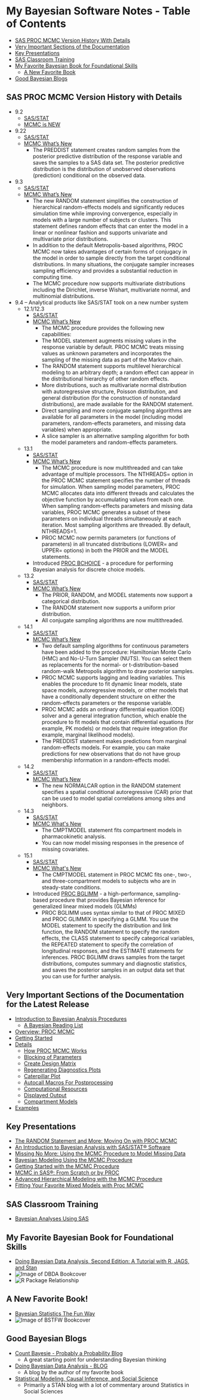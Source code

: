 # My Bayesian Software Notes - Table of Contents
* [SAS PROC MCMC Version History With Details](#sas-proc-mcmc-version-history-with-details)
* [Very Important Sections of the Documentation](#very-important-sections-of-the-documentation-for-the-latest-release)
* [Key Presentations](#key-presentations)
* [SAS Classroom Training](#sas-classroom-training)
* [My Favorite Bayesian Book for Foundational Skills](#my-favorite-bayesian-book-for-foundational-skills)
  * [A New Favorite Book](#a-new-favorite-book)
* [Good Bayesian Blogs](#good-bayesian-blogs)

## SAS PROC MCMC Version History with Details
*	9.2
    *	[SAS/STAT](http://support.sas.com/documentation/onlinedoc/stat/index.html#statprev)
    *	[MCMC is NEW](http://support.sas.com/documentation/cdl/en/statug/63033/HTML/default/viewer.htm#statug_whatsnew_sect024.htm)
*	9.22
    *	[SAS/STAT](http://support.sas.com/documentation/onlinedoc/stat/index.html#statprev)
    *	[MCMC What’s New](http://support.sas.com/documentation/cdl/en/statug/63347/HTML/default/viewer.htm#statug_whatsnew_sect019.htm)
        *	The PREDDIST statement creates random samples from the posterior predictive distribution of the response variable and saves the samples to a SAS data set. The posterior predictive distribution is the distribution of unobserved observations (prediction) conditional on the observed data.
*	9.3
    *	[SAS/STAT](http://support.sas.com/documentation/onlinedoc/stat/index.html#stat93)
    *	[MCMC What’s New](http://support.sas.com/documentation/cdl/en/statug/63962/HTML/default/viewer.htm#statug_whatsnew_sect019.htm)
        *	The new RANDOM statement simplifies the construction of hierarchical random-effects models and significantly reduces simulation time while improving convergence, especially in models with a large number of subjects or clusters. This statement defines random effects that can enter the model in a linear or nonlinear fashion and supports univariate and multivariate prior distributions.
        *	In addition to the default Metropolis-based algorithms, PROC MCMC now takes advantages of certain forms of conjugacy in the model in order to sample directly from the target conditional distributions. In many situations, the conjugate sampler increases sampling efficiency and provides a substantial reduction in computing time.
        *	The MCMC procedure now supports multivariate distributions including the Dirichlet, inverse Wishart, multivariate normal, and multinomial distributions.
*	9.4 – Analytical products like SAS/STAT took on a new number system
    *	12.1/12.3
        *	[SAS/STAT](http://support.sas.com/documentation/onlinedoc/stat/index.html#stat121)
        *	[MCMC What’s New](http://support.sas.com/documentation/cdl/en/statug/66103/HTML/default/viewer.htm#statug_whatsnew_sect022.htm)
            *	The MCMC procedure provides the following new capabilities:
            *	The MODEL statement augments missing values in the response variable by default. PROC MCMC treats missing values as unknown parameters and incorporates the sampling of the missing data as part of the Markov chain.
            *	The RANDOM statement supports multilevel hierarchical modeling to an arbitrary depth; a random effect can appear in the distributional hierarchy of other random effects.
            *	More distributions, such as multivariate normal distribution with autoregressive structure, Poisson distribution, and general distribution (for the construction of nonstandard distributions), are made available for the RANDOM statement.
            *	Direct sampling and more conjugate sampling algorithms are available for all parameters in the model (including model parameters, random-effects parameters, and missing data variables) when appropriate.
            *	A slice sampler is an alternative sampling algorithm for both the model parameters and random-effects parameters.
    *	13.1
        *	[SAS/STAT](http://support.sas.com/documentation/onlinedoc/stat/index.html#stat131)
        *	[MCMC What’s New](http://support.sas.com/documentation/cdl/en/statug/66859/HTML/default/viewer.htm#statug_whatsnew_sect019.htm)
            *	The MCMC procedure is now multithreaded and can take advantage of multiple processors. The NTHREADS= option in the PROC MCMC statement specifies the number of threads for simulation. When sampling model parameters, PROC MCMC allocates data into different threads and calculates the objective function by accumulating values from each one. When sampling random-effects parameters and missing data variables, PROC MCMC generates a subset of these parameters on individual threads simultaneously at each iteration. Most sampling algorithms are threaded. By default, NTHREADS=1.
            *	PROC MCMC now permits parameters (or functions of parameters) in all truncated distributions (LOWER= and UPPER= options) in both the PRIOR and the MODEL statements.
        * Introduced [PROC BCHOICE](http://support.sas.com/documentation/cdl/en/statug/66859/HTML/default/viewer.htm#statug_bchoice_overview.htm) - a procedure for performing Bayesian analysis for discrete choice models.        
    *	13.2
        *	[SAS/STAT](http://support.sas.com/documentation/onlinedoc/stat/index.html#stat132)
        *	[MCMC What’s New](http://support.sas.com/documentation/cdl/en/statug/67523/HTML/default/viewer.htm#statug_whatsnew_sect018.htm)
            *	The PRIOR, RANDOM, and MODEL statements now support a categorical distribution.
            *	The RANDOM statement now supports a uniform prior distribution.
            *	All conjugate sampling algorithms are now multithreaded.
    *	14.1
        *	[SAS/STAT](http://support.sas.com/documentation/onlinedoc/stat/index.html#stat141)
        *	[MCMC What’s New](http://support.sas.com/documentation/cdl/en/statug/68162/HTML/default/viewer.htm#statug_whatsnew_sect026.htm)
            *	Two default sampling algorithms for continuous parameters have been added to the procedure: Hamiltonian Monte Carlo (HMC) and No-U-Turn Sampler (NUTS). You can select them as replacements for the normal- or t-distribution-based random-walk Metropolis algorithm to draw posterior samples.
            *	PROC MCMC supports lagging and leading variables. This enables the procedure to fit dynamic linear models, state space models, autoregressive models, or other models that have a conditionally dependent structure on either the random-effects parameters or the response variable.
            *	PROC MCMC adds an ordinary differential equation (ODE) solver and a general integration function, which enable the procedure to fit models that contain differential equations (for example, PK models) or models that require integration (for example, marginal likelihood models).
            *	The PREDDIST statement makes predictions from marginal random-effects models. For example, you can make predictions for new observations that do not have group membership information in a random-effects model.
    *	14.2
        *	[SAS/STAT](http://support.sas.com/documentation/onlinedoc/stat/index.html#stat142)
        *	[MCMC What’s New](http://go.documentation.sas.com/?docsetId=statug&docsetVersion=14.2&docsetTarget=statug_whatsnew_sect013.htm&locale=en)
            *	The new NORMALCAR option in the RANDOM statement specifies a spatial conditional autoregressive (CAR) prior that can be used to model spatial correlations among sites and neighbors.
    * 14.3
        * [SAS/STAT](http://support.sas.com/documentation/onlinedoc/stat/index.html#stat143)
        * [MCMC What's New](http://go.documentation.sas.com/?docsetId=statug&docsetVersion=14.3&docsetTarget=statug_whatsnew_sect017.htm&locale=en)
            * The CMPTMODEL statement fits compartment models in pharmacokinetic analysis.
            * You can now model missing responses in the presence of missing covariates.
    * 15.1
        * [SAS/STAT](http://support.sas.com/documentation/onlinedoc/stat/index.html#stat151)
        * [MCMC What's New](https://documentation.sas.com/?docsetId=statug&docsetTarget=statug_whatsnew_sect019.htm&docsetVersion=15.1&locale=en)
            * The CMPTMODEL statement in PROC MCMC fits one-, two-, and three-compartment models to subjects who are in steady-state conditions.
        * Introduced [PROC BGLIMM](https://go.documentation.sas.com/?docsetId=statug&docsetVersion=15.1&docsetTarget=statug_bglimm_overview.htm&locale=en) - a high-performance, sampling-based procedure that provides Bayesian inference for generalized linear mixed models (GLMMs)
          * PROC BGLIMM uses syntax similar to that of PROC MIXED and PROC GLIMMIX in specifying a GLMM. You use the MODEL statement to specify the distribution and link function, the RANDOM statement to specify the random effects, the CLASS statement to specify categorical variables, the REPEATED statement to specify the correlation of longitudinal responses, and the ESTIMATE statements for inferences. PROC BGLIMM draws samples from the target distributions, computes summary and diagnostic statistics, and saves the posterior samples in an output data set that you can use for further analysis.

## Very Important Sections of the Documentation for the Latest Release
*	[Introduction to Bayesian Analysis Procedures](https://documentation.sas.com/?docsetId=statug&docsetTarget=statug_introbayes_toc.htm&docsetVersion=15.1&locale=en)
    * [A Bayesian Reading List](https://go.documentation.sas.com/?docsetId=statug&docsetTarget=statug_introbayes_sect045.htm&docsetVersion=15.1&locale=en)
*	[Overview: PROC MCMC](https://documentation.sas.com/?docsetId=statug&docsetTarget=statug_mcmc_overview.htm&docsetVersion=15.1&locale=en)
*	[Getting Started](https://documentation.sas.com/?docsetId=statug&docsetTarget=statug_mcmc_gettingstarted.htm&docsetVersion=15.1&locale=en)
*	[Details](https://documentation.sas.com/?docsetId=statug&docsetTarget=statug_mcmc_details.htm&docsetVersion=15.1&locale=en)
    *	[How PROC MCMC Works](https://documentation.sas.com/?docsetId=statug&docsetTarget=statug_mcmc_details01.htm&docsetVersion=15.1&locale=en)
    *	[Blocking of Parameters](https://documentation.sas.com/?docsetId=statug&docsetTarget=statug_mcmc_details05.htm&docsetVersion=15.1&locale=en)
    *	[Create Design Matrix](https://documentation.sas.com/?docsetId=statug&docsetTarget=statug_mcmc_details41.htm&docsetVersion=15.1&locale=en)
    *	[Regenerating Diagnostics Plots](https://documentation.sas.com/?docsetId=statug&docsetTarget=statug_mcmc_details55.htm&docsetVersion=15.1&locale=en)
    *	[Caterpillar Plot](https://documentation.sas.com/?docsetId=statug&docsetTarget=statug_mcmc_details56.htm&docsetVersion=15.1&locale=en)
    *	[Autocall Macros For Postprocessing](https://documentation.sas.com/?docsetId=statug&docsetTarget=statug_mcmc_details57.htm&docsetVersion=15.1&locale=en)
    *	[Computational Resources](https://documentation.sas.com/?docsetId=statug&docsetTarget=statug_mcmc_details77.htm&docsetVersion=15.1&locale=en)
    *	[Displayed Output](https://documentation.sas.com/?docsetId=statug&docsetTarget=statug_mcmc_details78.htm&docsetVersion=15.1&locale=en)
    * [Compartment Models](https://documentation.sas.com/?docsetId=statug&docsetTarget=statug_mcmc_details44.htm&docsetVersion=15.1&locale=en)
*	[Examples](https://documentation.sas.com/?docsetId=statug&docsetTarget=statug_mcmc_examples.htm&docsetVersion=15.1&locale=en)

## Key Presentations
*	[The RANDOM Statement and More: Moving On with PROC MCMC](https://support.sas.com/resources/papers/proceedings11/334-2011.pdf)
*	[An Introduction to Bayesian Analysis with SAS/STAT® Software](https://support.sas.com/resources/papers/proceedings14/SAS400-2014.pdf)
*	[Missing No More: Using the MCMC Procedure to Model Missing Data](https://support.sas.com/resources/papers/proceedings13/436-2013.pdf)
*	[Bayesian Modeling Using the MCMC Procedure](https://support.sas.com/resources/papers/proceedings09/257-2009.pdf)
*	[Getting Started with the MCMC Procedure](https://support.sas.com/rnd/app/stat/papers/2014/gettingstartedMCMC2014.pdf)
*	[MCMC in SAS®: From Scratch or by PROC](http://support.sas.com/resources/papers/proceedings16/9080-2016.pdf)
*  [Advanced Hierarchical Modeling with the MCMC Procedure](https://support.sas.com/resources/papers/proceedings17/SAS0478-2017.pdf)
*  [Fitting Your Favorite Mixed Models with Proc MCMC](https://support.sas.com/resources/papers/proceedings16/SAS5601-2016.pdf)

## SAS Classroom Training
*	[Bayesian Analyses Using SAS](https://support.sas.com/edu/schedules.html?ctry=us&crs=STBAY)

## My Favorite Bayesian Book for Foundational Skills
*  [Doing Bayesian Data Analysis, Second Edition: A Tutorial with R, JAGS, and Stan](https://sites.google.com/site/doingbayesiandataanalysis/purchase)
*  ![Image of DBDA Bookcover](https://9b8e0032-a-62cb3a1a-s-sites.googlegroups.com/site/doingbayesiandataanalysis/what-s-new-in-2nd-ed/CoverDBDA2E-FrontOnly-600wide.png?attachauth=ANoY7cpkCotcE4ULP-HhvTJ0t0gLh2DeWMZVWVifu5VeYU27FpBgDJoJOXu7D8hgn2GWPgUkZ5Gq6E7sxLDJgmgBNwiUyX2yJJot7hm70syr6hx1yUkpEcGCZVl3MLTKElNgp5_xpK451n11z8Np-EFJKyR2LMZEUEiND1CuhjiEDmsO4bS6vEUsnk9SeLnHXfONPpzP3XOyiIdDvFqr1W6ho0RuEGDfdBvICE3HdRO8dmFfNtcZXRjPYayWMuZPgr3XBKJj-FbyLcGiA0BtExnrfkynoo_wpgDrYrRmTYdNldZaPPZPhB4%3D&attredirects=0)
*  ![R Package Relationship](./osPackageRelationship25p.JPG)

## A New Favorite Book!
* [Bayesian Statistics The Fun Way](https://nostarch.com/learnbayes)
* ![Image of BSTFW Bookcover](https://nostarch.com/sites/default/files/styles/uc_product_full/public/BayesianStats_front.png?itok=0yWC__z9)

## Good Bayesian Blogs
*  [Count Bayesie - Probably a Probability Blog](https://www.countbayesie.com)
   *  A great starting point for understanding Bayesian thinking
*  [Doing Bayesian Data Analysis - BLOG](http://doingbayesiandataanalysis.blogspot.com)
   *  A blog by the author of my favorite book
*  [Statistical Modeling, Causal Inference, and Social Science](http://andrewgelman.com)
   *  Primarily a STAN blog with a lot of commentary around Statistics in Social Sciences
